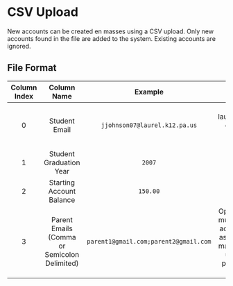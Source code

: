 # CSV Upload

New accounts can be created en masses using a CSV upload. Only new accounts found in the file are added to the system. Existing accounts are ignored.

## File Format

| Column Index | Column Name | Example | Notes |
|:------------:|:-----------:|:-------:|:-----:|
| 0 | Student Email | `jjohnson07@laurel.k12.pa.us` | Must be a laurel.k12.pa.us email or the record is ignored. |
| 1 | Student Graduation Year | `2007` | |
| 2 | Starting Account Balance | `150.00` | |
| 3 | Parent Emails (Comma or Semicolon Delimited) | `parent1@gmail.com;parent2@gmail.com` | Optional. These must be Google account emails as they need to match the email used by the parent to sign in. |
